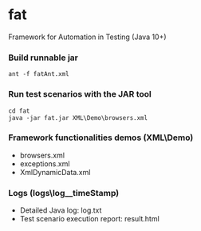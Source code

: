 # fat
Framework for Automation in Testing (Java 10+)


### Build runnable jar
```
ant -f fatAnt.xml
```


### Run test scenarios with the JAR tool
```
cd fat
java -jar fat.jar XML\Demo\browsers.xml
```


### Framework functionalities demos (XML\Demo)
 - browsers.xml
 - exceptions.xml
 - XmlDynamicData.xml


### Logs (logs\log__timeStamp)
 - Detailed Java log: log.txt
 - Test scenario execution report: result.html
